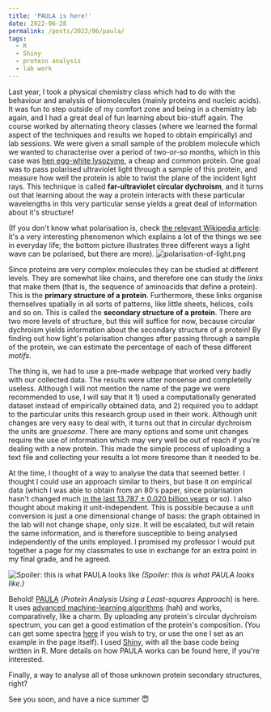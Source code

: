 ```yaml
---
title: 'PAULA is here!'
date: 2022-06-28
permalink: /posts/2022/06/paula/
tags:
  - R
  - Shiny
  - protein analysis
  - lab work
---
```


Last year, I took a physical chemistry class which had to do with the behaviour and analysis of biomolecules (mainly proteins and nucleic acids). It was fun to step outside of my comfort zone and being in a chemistry lab again, and I had a great deal of fun learning about bio-stuff again. The course worked by alternating theory classes (where we learned the formal aspect of the techniques and results we hoped to obtain empirically) and lab sessions. We were given a small sample of the problem molecule which we wanted to characterise over a period of two-or-so months, which in this case was [hen egg-white lysozyme](https://proteopedia.org/wiki/index.php/Hen_Egg-White_%28HEW%29_Lysozyme), a cheap and common protein. One goal was to pass polarised ultraviolet light through a sample of this protein, and measure how well the protein is able to twist the plane of the incident light rays. This technique is called **far-ultraviolet circular dychroism**, and it turns out that learning about the way a protein interacts with these particular wavelengths in this very particular sense yields a great deal of information about it's structure!

(If you don't know what polarisation is, check [the relevant Wikipedia article](https://en.wikipedia.org/wiki/Polarization_(waves)): it's a very interesting phenomenon which explains a lot of the things we see in everyday life; the bottom picture illustrates three different ways a light wave can be polarised, but there are more).
![polarisation-of-light.png](https://github.com/malmriv/malmriv.github.io/blob/master/_posts/images/polarisation-of-light.png?raw=true)


Since proteins are very complex molecules they can be studied at different levels. They are somewhat like chains, and therefore one can study the _links_ that make them (that is, the sequence of aminoacids that define a protein). This is the **primary structure of a protein**. Furthermore, these links organise themselves spatially in all sorts of patterns, like little sheets, helices, coils and so on. This is called the **secondary structure of a protein**. There are two more levels of structure, but this will suffice for now, because circular dychroism yields information about the secondary structure of a protein! By finding out how light's polarisation changes after passing through a sample of the protein, we can estimate the percentage of each of these different _motifs_.

The thing is, we had to use a pre-made webpage that worked very badly with our collected data. The results were utter nonsense and completelly useless. Although I will not mention the name of the page we were recommended to use, I will say that it 1) used a computationally generated dataset instead of empirically obtained data, and 2) required you to addapt to the particular units this research group used in their work. Although unit changes are very easy to deal with, it turns out that in circular dychroism the units are _gruesome_. There are many options and some unit changes require the use of information which may very well be out of reach if you're dealing with a new protein. This made the simple process of uploading a text file and collecting your results a lot more tiresome than it needed to be.

At the time, I thought of a way to analyse the data that seemed better. I thought I could use an approach similar to theirs, but base it on empirical data (which I was able to obtain from an 80's paper, since polarisation hasn't changed much [in the last 13.787 ± 0.020 billion years](https://en.wikipedia.org/wiki/Age_of_the_universe) or so). I also thought about making it unit-independent. This is possible because a unit conversion is just a one dimensional change of basis: the graph obtained in the lab will not change shape, only size. It will be escalated, but will retain the same information, and is therefore susceptible to being analysed independently of the units employed. I promised my professor I would put together a page for my classmates to use in exchange for an extra point in my final grade, and he agreed.

![Spoiler: this is what PAULA looks like](https://github.com/malmriv/malmriv.github.io/blob/master/_posts/images/paula-screenshot.png?raw=true)
_(Spoiler: this is what PAULA looks like.)_

Behold! [PAULA](https://malmriv.shinyapps.io/paula/) (_Protein Analysis Using a Least-squares Approach_) is here. It uses [advanced machine-learning algorithms](https://en.wikipedia.org/wiki/Least_squares) (hah) and works, comparatively, like a charm. By uploading any protein's circular dychroism spectrum, you can get a good estimation of the protein's composition. (You can get some spectra [here](https://pcddb.cryst.bbk.ac.uk/) if you wish to try, or use the one I set as an example in the page itself). I used [Shiny](https://shiny.rstudio.com/), with all the base code being written in R. More details on how PAULA works can be found here, if you're interested.

Finally, a way to analyse all of those unknown protein secondary structures, right?

See you soon, and have a nice summer 😇


